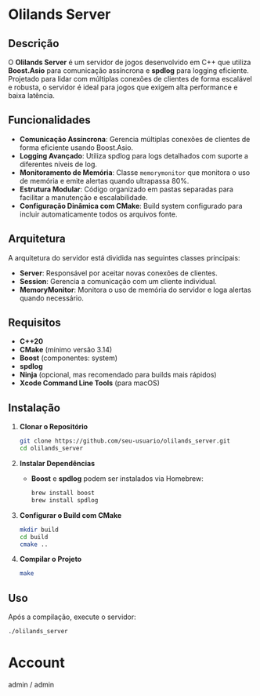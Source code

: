 # Olilands Server

## Descrição

O **Olilands Server** é um servidor de jogos desenvolvido em C++ que utiliza **Boost.Asio** para comunicação assíncrona e **spdlog** para logging eficiente. Projetado para lidar com múltiplas conexões de clientes de forma escalável e robusta, o servidor é ideal para jogos que exigem alta performance e baixa latência.

## Funcionalidades

- **Comunicação Assíncrona**: Gerencia múltiplas conexões de clientes de forma eficiente usando Boost.Asio.
- **Logging Avançado**: Utiliza spdlog para logs detalhados com suporte a diferentes níveis de log.
- **Monitoramento de Memória**: Classe `memorymonitor` que monitora o uso de memória e emite alertas quando ultrapassa 80%.
- **Estrutura Modular**: Código organizado em pastas separadas para facilitar a manutenção e escalabilidade.
- **Configuração Dinâmica com CMake**: Build system configurado para incluir automaticamente todos os arquivos fonte.

## Arquitetura

A arquitetura do servidor está dividida nas seguintes classes principais:

- **Server**: Responsável por aceitar novas conexões de clientes.
- **Session**: Gerencia a comunicação com um cliente individual.
- **MemoryMonitor**: Monitora o uso de memória do servidor e loga alertas quando necessário.


## Requisitos

- **C++20**
- **CMake** (mínimo versão 3.14)
- **Boost** (componentes: system)
- **spdlog**
- **Ninja** (opcional, mas recomendado para builds mais rápidos)
- **Xcode Command Line Tools** (para macOS)

## Instalação

1. **Clonar o Repositório**

    ```bash
    git clone https://github.com/seu-usuario/olilands_server.git
    cd olilands_server
    ```

2. **Instalar Dependências**

    - **Boost** e **spdlog** podem ser instalados via Homebrew:

        ```bash
        brew install boost
        brew install spdlog
        ```

3. **Configurar o Build com CMake**

    ```bash
    mkdir build
    cd build
    cmake ..
    ```

4. **Compilar o Projeto**

    ```bash
    make
    ```

## Uso

Após a compilação, execute o servidor:

```bash
./olilands_server
```

# Account
admin / admin 